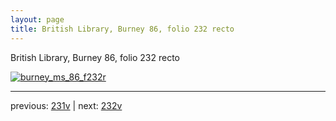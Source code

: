 ```yaml
---
layout: page
title: British Library, Burney 86, folio 232 recto
---
```


British Library, Burney 86, folio 232 recto

[![burney_ms_86_f232r](http://www.homermultitext.org/iipsrv?IIIF=/project/homer/pyramidal/deepzoom/bl/burney86imgs/v1/burney_ms_86_f232r.tif/full/800,/0/default.jpg)](http://www.homermultitext.org/ict2/?urn=urn:cite2:bl:burney86imgs.v1:burney_ms_86_f232r) 

---

previous:  [231v](../231v/) | next: [232v](../232v/)